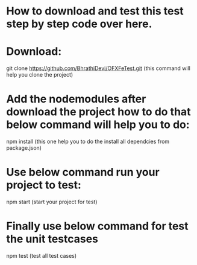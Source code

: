 # How to download and test this test step by step code  over here.
# Download:
git clone https://github.com/BhrathiDevi/OFXFeTest.git (this command will help you clone the project)

# Add the nodemodules after download the project how to do that below command will help you to do:

npm install (this one help you to do the install all dependcies from package.json)

# Use below command run your project to test:

npm start (start your project for test)

# Finally use below command for test the unit testcases

npm test (test all test cases)


